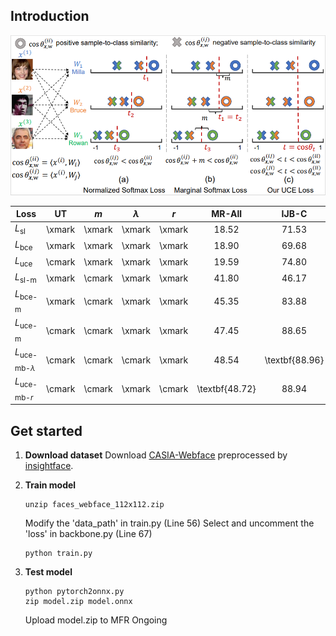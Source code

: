 ## Introduction

<div align="center">
  <img src="figures/figure1.png" width="600"/>
</div>


| Loss                          |   UT   |   $m$  | $\lambda$ |   $r$  |     MR-All     |      IJB-C     |       LFW      |
|-------------------------------|:------:|:------:|:---------:|:------:|:--------------:|:--------------:|:--------------:|
| $L_{\text{sl}}$               | \xmark | \xmark |   \xmark  | \xmark |      18.52     |      71.53     |      98.30     |
| $L_{\text{bce}}$              | \xmark | \xmark |   \xmark  | \xmark |      18.90     |      69.68     |      98.68     |
| $L_{\text{uce}}$              | \cmark | \xmark |   \xmark  | \xmark |      19.59     |      74.80     |      98.45     |
| $L_{\text{sl-m}}$             | \xmark | \cmark |   \xmark  | \xmark |      41.80     |      46.17     |      99.50     |
| $L_{\text{bce-m}}$            | \xmark | \cmark |   \xmark  | \xmark |      45.35     |      83.88     |      99.46     |
| $L_{\text{uce-m}}$            | \cmark | \cmark |   \xmark  | \xmark |      47.45     |      88.65     | \textbf{99.56} |
| $L_{\text{uce-mb-}{\lambda}}$ | \cmark | \cmark |   \cmark  | \xmark |      48.54     | \textbf{88.96} |      99.55     |
| $L_{\text{uce-mb-}{r}}$       | \cmark | \cmark |   \xmark  | \cmark | \textbf{48.72} |      88.94     |      99.30     |


## Get started

1. **Download dataset**
    Download [CASIA-Webface](https://drive.google.com/file/d/1KxNCrXzln0lal3N4JiYl9cFOIhT78y1l/view?usp=sharing) preprocessed by [insightface](https://github.com/deepinsight/insightface/blob/master/recognition/_datasets_/README.md).

2. **Train model**
    ```console
    unzip faces_webface_112x112.zip
    ```
    Modify the 'data_path' in train.py (Line 56)
    Select and uncomment the 'loss' in backbone.py (Line 67)
    ```console
    python train.py
    ```

3. **Test model**
    ```console
    python pytorch2onnx.py
    zip model.zip model.onnx
    ```
    Upload model.zip to MFR Ongoing
